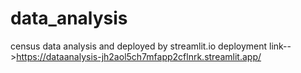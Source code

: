 # data_analysis
census data analysis and deployed by streamlit.io
deployment link-->https://dataanalysis-jh2aol5ch7mfapp2cflnrk.streamlit.app/
